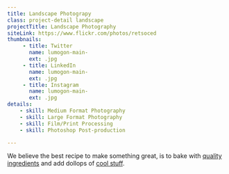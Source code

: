```yaml
---
title: Landscape Photograpy
class: project-detail landscape
projectTitle: Landscape Photography
siteLink: https://www.flickr.com/photos/retsoced
thumbnails:
     - title: Twitter
       name: lumogon-main-
       ext: .jpg
     - title: LinkedIn
       name: lumogon-main-
       ext: .jpg
     - title: Instagram
       name: lumogon-main-
       ext: .jpg
details:
    - skill: Medium Format Photography
    - skill: Large Format Photography
    - skill: Film/Print Processing
    - skill: Photoshop Post-production

---
```


We believe the best recipe to make something great, is to bake with [quality ingredients](#) and add dollops of [cool stuff](#). 